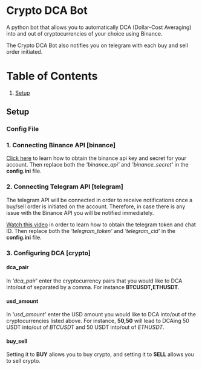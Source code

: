 
# Crypto DCA Bot
A python bot that allows you to automatically DCA (Dollar-Cost Averaging) into and out of cryptocurrencies of your choice using Binance.

The Crypto DCA Bot also notifies you on telegram with each buy and sell order initiated.  
# Table of Contents
1. [Setup](https://github.com/hhalaweh/crypto-dca-bot#setup)
## Setup
### Config File
### 1. Connecting Binance API [binance]
[Click here](https://algotrading101.com/learn/binance-python-api-guide/#:~:text=After%20logging%20in%20to%20your,label%20for%20the%20API%20key.) to learn how to obtain the binance api key and secret for your account. Then replace both the *'binance_api'* and *'binance_secret'* in the **config.ini** file.
### 2. Connecting Telegram API [telegram]
The telegram API will be connected in order to receive notifications once a buy/sell order is initiated on the account. Therefore, in case there is any issue with the Binance API you will be notified immediately.  

[Watch this video](https://www.youtube.com/watch?v=ps1yeWwd6iA) in order to learn how to obtain the telegram token and chat ID. Then replace both the *'telegram_token'* and *'telegram_cid'* in the **config.ini** file.
### 3. Configuring DCA [crypto]
#### dca_pair
In *'dca_pair'* enter the cryptocurrency pairs that you would like to DCA into/out of separated by a comma. For instance **BTCUSDT,ETHUSDT**.  
#### usd_amount
In *'usd_amount'* enter the USD amount you would like to DCA into/out of the cryptocurrencies listed above. For instance, **50,50** will lead to DCAing 50 USDT into/out of *BTCUSDT* and 50 USDT into/out of *ETHUSDT*.
#### buy_sell
Setting it to **BUY** allows you to buy crypto, and setting it to **SELL** allows you to sell crypto.









